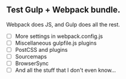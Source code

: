 ## Test Gulp + Webpack bundle.

Webpack does JS, and Gulp does all the rest.

- [ ] More settings in webpack.config.js
- [ ] Miscellaneous gulpfile.js plugins
- [ ] PostCSS and plugins
- [ ] Sourcemaps
- [ ] BrowserSync
- [ ] And all the stuff that I don't even know...